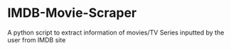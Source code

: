 # IMDB-Movie-Scraper
A python script to extract information of movies/TV Series inputted by the user from IMDB site
